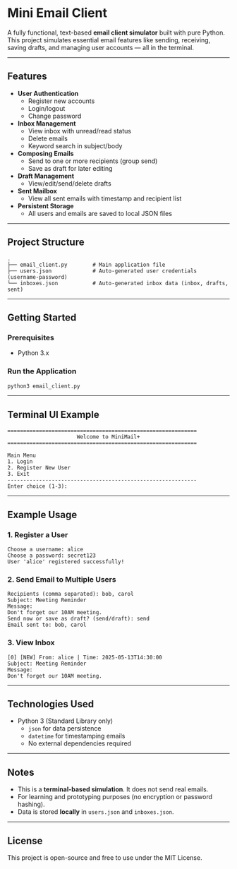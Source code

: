 # Mini Email Client

A fully functional, text-based **email client simulator** built with pure Python.  
This project simulates essential email features like sending, receiving, saving drafts, and managing user accounts — all in the terminal.

---

## Features

- **User Authentication**
  - Register new accounts
  - Login/logout
  - Change password
- **Inbox Management**
  - View inbox with unread/read status
  - Delete emails
  - Keyword search in subject/body
- **Composing Emails**
  - Send to one or more recipients (group send)
  - Save as draft for later editing
- **Draft Management**
  - View/edit/send/delete drafts
- **Sent Mailbox**
  - View all sent emails with timestamp and recipient list
- **Persistent Storage**
  - All users and emails are saved to local JSON files

---

## Project Structure

```
.
├── email_client.py        # Main application file
├── users.json             # Auto-generated user credentials (username-password)
└── inboxes.json           # Auto-generated inbox data (inbox, drafts, sent)
```

---

## Getting Started

### Prerequisites

- Python 3.x

### Run the Application

```bash
python3 email_client.py
```

---

## Terminal UI Example

```
============================================================
                      Welcome to MiniMail+                  
============================================================

Main Menu
1. Login
2. Register New User
3. Exit
------------------------------------------------------------
Enter choice (1-3): 
```

---

## Example Usage

### 1. Register a User

```
Choose a username: alice
Choose a password: secret123
User 'alice' registered successfully!
```

### 2. Send Email to Multiple Users

```
Recipients (comma separated): bob, carol
Subject: Meeting Reminder
Message:
Don't forget our 10AM meeting.
Send now or save as draft? (send/draft): send
Email sent to: bob, carol
```

### 3. View Inbox

```
[0] [NEW] From: alice | Time: 2025-05-13T14:30:00
Subject: Meeting Reminder
Message:
Don't forget our 10AM meeting.
```

---

## Technologies Used

- Python 3 (Standard Library only)
  - `json` for data persistence
  - `datetime` for timestamping emails
  - No external dependencies required

---

## Notes

- This is a **terminal-based simulation**. It does not send real emails.
- For learning and prototyping purposes (no encryption or password hashing).
- Data is stored **locally** in `users.json` and `inboxes.json`.

---

## License

This project is open-source and free to use under the MIT License.